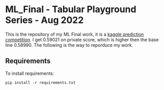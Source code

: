 # ML_Final - Tabular Playground Series - Aug 2022
This is the repository of my ML Final work, it is a [kaggle prediction competition](https://www.kaggle.com/competitions/tabular-playground-series-aug-2022/overview). I get 0.59021 on private score, which is higher then the base line 0.58990. The following is the way to reporduce my work. 
## Requirements
To install requirements:

```setup
pip install -r requirements.txt
```
